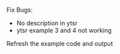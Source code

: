 Fix Bugs:
- No description in ytsr
- ytsr example 3 and 4 not working

Refresh the example code and output